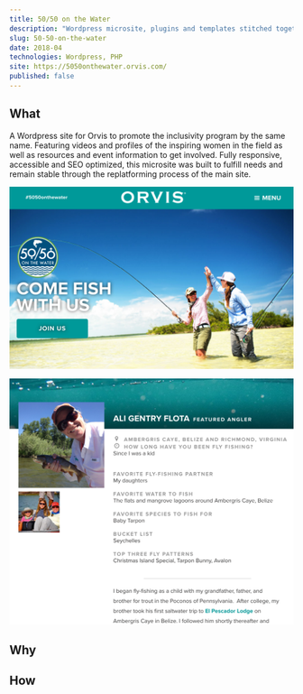 ```yaml
---
title: 50/50 on the Water 
description: "Wordpress microsite, plugins and templates stitched together for a rapid value delivery"
slug: 50-50-on-the-water
date: 2018-04
technologies: Wordpress, PHP
site: https://5050onthewater.orvis.com/
published: false
---
```



## What

A Wordpress site for Orvis to promote the inclusivity program by the same name. Featuring videos and profiles of the inspiring women in the field as well as resources and event information to get involved. Fully responsive, accessible and SEO optimized, this microsite was built to fulfill needs and remain stable through the replatforming process of the main site.

![Home page](images/50-50-home-page.png)

![Profiles](images/50-50-profile.png)



## Why



## How

